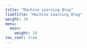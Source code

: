 ```yaml
---
title: "Machine Learning Blog"
linkTitle: "Machine Learning Blog"
weight: 20
menu:
  main:
    weight: 10
toc_root: true
---
```




